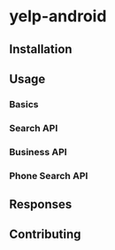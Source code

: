 # yelp-android

## Installation

## Usage

### Basics
### Search API
### Business API
### Phone Search API

## Responses
## Contributing
